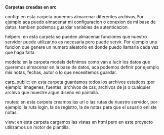 **Carpetas creadas en src**

config: en esta carpeta podemos almacenar diferentes archivos,Por ejemplo aca puedo almacenar mi configuracion o
conexion de mi base de datos, tambien podemos guardar variables de autenticacion.

helpers: en esta carpeta se pueden almacenar funciones que nuestro servidor puede utilizar,no es necesaria pero puede
servir.
Por ejemplo una funcion que genere un numero aleatorio en donde puedo llamarla cada vez que haga falta.

models: en la carpeta models definimos como van a lucir los datos que queremos almacenar en la base de datos, aca
podemos definir por ejemplo mis notas, fechas, autor o lo que necesitemos guardar.

carp_public: en esta carpeta guardamos todos los archivos estaticos.:por ejemplo: imagenes, fuentes, archivos de css,
archivos de js o cualquier archivo que muestre algun diseño en pantalla.

routes: en esta carpeta creamos las url o las rutas de nuestro servidor, por ejemplo: la ruta login, la de registro, la
de notas para que el usuario enliste notas.

view: en esta carpeta cargamos las vistas en html pero en este proyecto utilizamos un motor de plantilla.